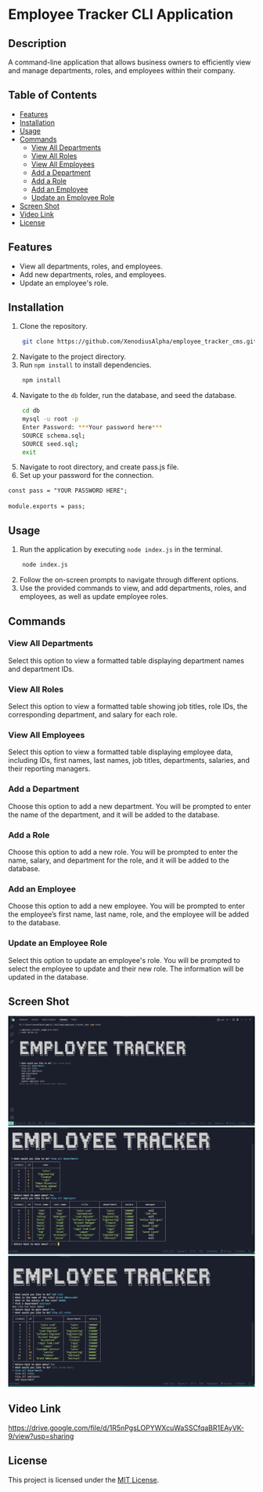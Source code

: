 # Employee Tracker CLI Application

## Description

A command-line application that allows business owners to efficiently view and manage departments, roles, and employees within their company.

## Table of Contents

- [Features](#features)
- [Installation](#installation)
- [Usage](#usage)
- [Commands](#commands)
  - [View All Departments](#view-all-departments)
  - [View All Roles](#view-all-roles)
  - [View All Employees](#view-all-employees)
  - [Add a Department](#add-a-department)
  - [Add a Role](#add-a-role)
  - [Add an Employee](#add-an-employee)
  - [Update an Employee Role](#update-an-employee-role)
- [Screen Shot](#screen-shot)
- [Video Link](#video-link)
- [License](#license)

## Features

- View all departments, roles, and employees.
- Add new departments, roles, and employees.
- Update an employee's role.

## Installation

1. Clone the repository.
```bash
    git clone https://github.com/XenodiusAlpha/employee_tracker_cms.git
```
2. Navigate to the project directory.
3. Run `npm install` to install dependencies.
```bash
    npm install
```
4. Navigate to the `db` folder, run the database, and seed the database.
```bash
    cd db
    mysql -u root -p
    Enter Password: ***Your password here***
    SOURCE schema.sql;
    SOURCE seed.sql;
    exit
```
5. Navigate to root directory, and create pass.js file.
6. Set up your password for the connection.
```
const pass = "YOUR PASSWORD HERE";

module.exports = pass;
```

## Usage

1. Run the application by executing `node index.js` in the terminal.
```bash
    node index.js
```
2. Follow the on-screen prompts to navigate through different options.
3. Use the provided commands to view, and add departments, roles, and employees, as well as update employee roles.

## Commands

### View All Departments

Select this option to view a formatted table displaying department names and department IDs.

### View All Roles

Select this option to view a formatted table showing job titles, role IDs, the corresponding department, and salary for each role.

### View All Employees

Select this option to view a formatted table displaying employee data, including IDs, first names, last names, job titles, departments, salaries, and their reporting managers.

### Add a Department

Choose this option to add a new department. You will be prompted to enter the name of the department, and it will be added to the database.

### Add a Role

Choose this option to add a new role. You will be prompted to enter the name, salary, and department for the role, and it will be added to the database.

### Add an Employee

Choose this option to add a new employee. You will be prompted to enter the employee’s first name, last name, role, and the employee will be added to the database.

### Update an Employee Role

Select this option to update an employee's role. You will be prompted to select the employee to update and their new role. The information will be updated in the database.

## Screen Shot
![Start_Screen](./screenshots/start.png)
![View_example](./screenshots/view.png)
![Add_example](./screenshots/add.png)

## Video Link
https://drive.google.com/file/d/1R5nPgsLOPYWXcuWaSSCfqaBR1EAyVK-9/view?usp=sharing

## License

This project is licensed under the [MIT License](LICENSE).